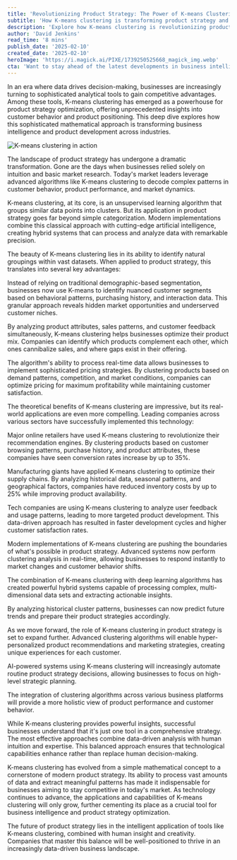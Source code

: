 ```yaml
---
title: 'Revolutionizing Product Strategy: The Power of K-means Clustering in Modern Business Intelligence'
subtitle: 'How K-means clustering is transforming product strategy and business intelligence'
description: 'Explore how K-means clustering is revolutionizing product strategy and business intelligence. Learn about its applications in market segmentation, portfolio optimization, and dynamic pricing, and discover how leading companies are leveraging this technology to gain competitive advantages.'
author: 'David Jenkins'
read_time: '8 mins'
publish_date: '2025-02-10'
created_date: '2025-02-10'
heroImage: 'https://i.magick.ai/PIXE/1739250525668_magick_img.webp'
cta: 'Want to stay ahead of the latest developments in business intelligence and data analytics? Follow us on LinkedIn for regular insights into how cutting-edge technologies like K-means clustering are reshaping the business landscape.'
---
```


In an era where data drives decision-making, businesses are increasingly turning to sophisticated analytical tools to gain competitive advantages. Among these tools, K-means clustering has emerged as a powerhouse for product strategy optimization, offering unprecedented insights into customer behavior and product positioning. This deep dive explores how this sophisticated mathematical approach is transforming business intelligence and product development across industries.

![K-means clustering in action](https://i.magick.ai/PIXE/1739250525671_magick_img.webp)

The landscape of product strategy has undergone a dramatic transformation. Gone are the days when businesses relied solely on intuition and basic market research. Today's market leaders leverage advanced algorithms like K-means clustering to decode complex patterns in customer behavior, product performance, and market dynamics.

K-means clustering, at its core, is an unsupervised learning algorithm that groups similar data points into clusters. But its application in product strategy goes far beyond simple categorization. Modern implementations combine this classical approach with cutting-edge artificial intelligence, creating hybrid systems that can process and analyze data with remarkable precision.

The beauty of K-means clustering lies in its ability to identify natural groupings within vast datasets. When applied to product strategy, this translates into several key advantages:

Instead of relying on traditional demographic-based segmentation, businesses now use K-means to identify nuanced customer segments based on behavioral patterns, purchasing history, and interaction data. This granular approach reveals hidden market opportunities and underserved customer niches.

By analyzing product attributes, sales patterns, and customer feedback simultaneously, K-means clustering helps businesses optimize their product mix. Companies can identify which products complement each other, which ones cannibalize sales, and where gaps exist in their offering.

The algorithm's ability to process real-time data allows businesses to implement sophisticated pricing strategies. By clustering products based on demand patterns, competition, and market conditions, companies can optimize pricing for maximum profitability while maintaining customer satisfaction.

The theoretical benefits of K-means clustering are impressive, but its real-world applications are even more compelling. Leading companies across various sectors have successfully implemented this technology:

Major online retailers have used K-means clustering to revolutionize their recommendation engines. By clustering products based on customer browsing patterns, purchase history, and product attributes, these companies have seen conversion rates increase by up to 35%.

Manufacturing giants have applied K-means clustering to optimize their supply chains. By analyzing historical data, seasonal patterns, and geographical factors, companies have reduced inventory costs by up to 25% while improving product availability.

Tech companies are using K-means clustering to analyze user feedback and usage patterns, leading to more targeted product development. This data-driven approach has resulted in faster development cycles and higher customer satisfaction rates.

Modern implementations of K-means clustering are pushing the boundaries of what's possible in product strategy. Advanced systems now perform clustering analysis in real-time, allowing businesses to respond instantly to market changes and customer behavior shifts.

The combination of K-means clustering with deep learning algorithms has created powerful hybrid systems capable of processing complex, multi-dimensional data sets and extracting actionable insights.

By analyzing historical cluster patterns, businesses can now predict future trends and prepare their product strategies accordingly.

As we move forward, the role of K-means clustering in product strategy is set to expand further. Advanced clustering algorithms will enable hyper-personalized product recommendations and marketing strategies, creating unique experiences for each customer.

AI-powered systems using K-means clustering will increasingly automate routine product strategy decisions, allowing businesses to focus on high-level strategic planning.

The integration of clustering algorithms across various business platforms will provide a more holistic view of product performance and customer behavior.

While K-means clustering provides powerful insights, successful businesses understand that it's just one tool in a comprehensive strategy. The most effective approaches combine data-driven analysis with human intuition and expertise. This balanced approach ensures that technological capabilities enhance rather than replace human decision-making.

K-means clustering has evolved from a simple mathematical concept to a cornerstone of modern product strategy. Its ability to process vast amounts of data and extract meaningful patterns has made it indispensable for businesses aiming to stay competitive in today's market. As technology continues to advance, the applications and capabilities of K-means clustering will only grow, further cementing its place as a crucial tool for business intelligence and product strategy optimization.

The future of product strategy lies in the intelligent application of tools like K-means clustering, combined with human insight and creativity. Companies that master this balance will be well-positioned to thrive in an increasingly data-driven business landscape.